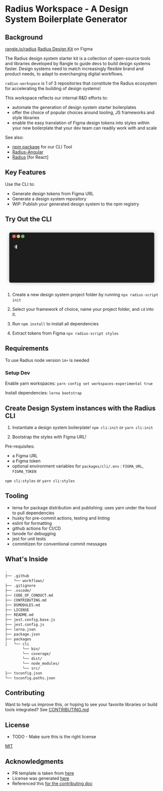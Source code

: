 # Radius Workspace - A Design System Boilerplate Generator

## Background

[rangle.io/radius](https://rangle.io/radius)
[Radius Design Kit](https://www.figma.com/file/RqENxZWAzGiEWM7COch1Sc/Radius-Design-Kit) on Figma

The Radius design system starter kit is a collection of open-source tools and libraries developed by Rangle to guide devs to build design systems faster. Design systems need to match increasingly flexible brand and product needs, to adapt to everchanging digital workflows.

`radius-workspace` is 1 of 3 repositories that constitute the Radius ecosystem for accelerating the building of design systems!

This workspace reflects our internal R&D efforts to:

- automate the generation of design system starter boilerplates
- offer the choice of popular choices around tooling, JS frameworks and style libraries
- enable the easy translation of Figma design tokens into styles within your new boilerplate that your dev team can readily work with and scale

See also:

- [npm package](https://www.npmjs.com/package/radius-script) for our CLI Tool
- [Radius-Angular](https://github.com/rangle/radius-angular)
- [Radius](https://github.com/rangle/radius) [for React]

## Key Features

Use the CLI to:

- Generate design tokens from Figma URL
- Generate a design system repository
- WIP: Publish your generated design system to the npm registry

## Try Out the CLI

![Terminal window showing npx radius-script init command](imgs/radius-script-angular.gif)

1. Create a new design system project folder by running `npx radius-script init`
1. Select your framework of choice, name your project folder, and `cd` into it.
1. Run `npm install` to install all dependencies

1. Extract tokens from Figma `npx radius-script styles`

## Requirements

To use Radius node version `14+` is needed

### Setup Dev

Enable yarn workspaces:
`yarn config set workspaces-experimental true`

Install dependencies:
`lerna bootstrap`

## Create Design System instances with the Radius CLI

1. Instantiate a design system boilerplate!
   `npm cli:init` or `yarn cli:init`

2. Bootstrap the styles with Figma URL!

Pre-requisites:

- a Figma URL
- a Figma token
- optional environment variables for `packages/cli/.env` : `FIGMA_URL`, `FIGMA_TOKEN`

`npm cli:styles` or `yarn cli:styles`

## Tooling

- lerna for package distribution and publishing: uses yarn under the hood to pull dependencies
- husky for pre-commit actions, testing and linting
- eslint for formatting
- github actions for CI/CD
- tsnode for debugging
- jest for unit tests
- commitizen for conventional commit messages

## What's Inside

```
.
├── .github
    └── workflows/
├── .gitignore
├── .vscode/
├── CODE_OF_CONDUCT.md
├── CONTRIBUTING.md
├── DSMODULES.md
├── LICENSE
├── README.md
├── jest.config.base.js
├── jest.config.js
├── lerna.json
├── package.json
├── packages
│   └── cli
        └── bin/
        └── coverage/
        └── dist/
        └── node_modules/
        └── src/
├── tsconfig.json
└── tsconfig.paths.json

```

## Contributing

Want to help us improve this, or hoping to see your favorite libraries or build tools integrated?
See [CONTRIBUTING.md](./CONTRIBUTING.md)

## License

- TODO - Make sure this is the right license

[MIT](./LICENSE)

## Acknowledgments

- PR template is taken from [here](https://embeddedartistry.com/blog/2017/08/04/a-github-pull-request-template-for-your-projects/)
- License was generated [here](https://choosealicense.com/licenses/mit/)
- Referenced this [for the contributing doc](https://gist.github.com/briandk/3d2e8b3ec8daf5a27a62)
